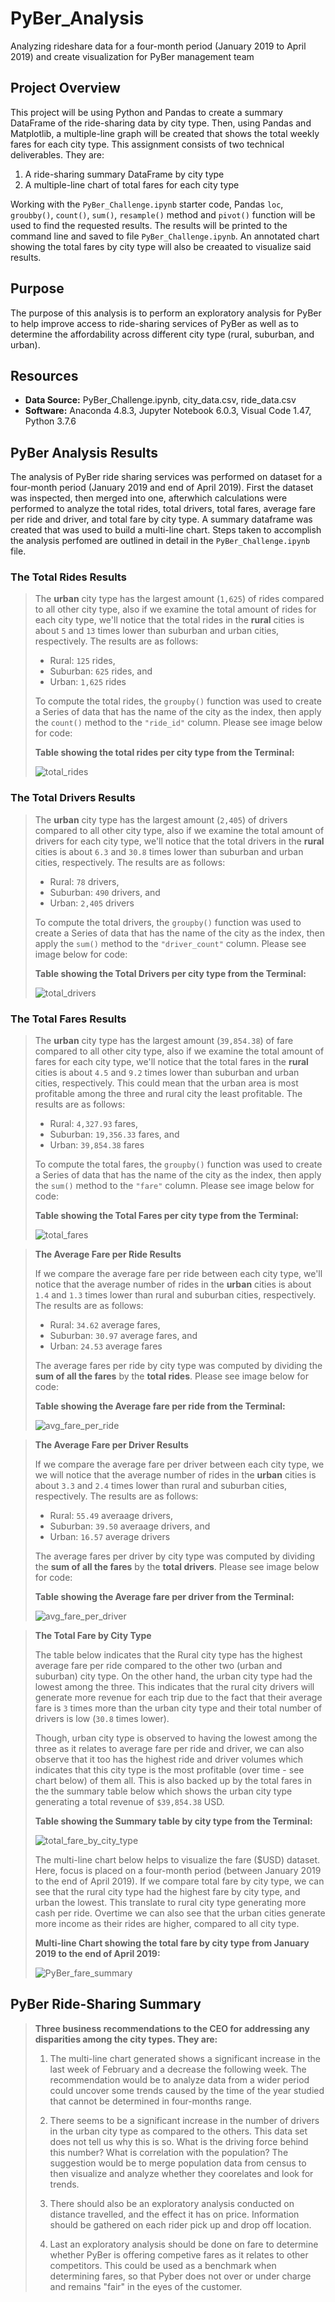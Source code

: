 # PyBer_Analysis
Analyzing rideshare data for a four-month period (January 2019 to April 2019) and create visualization for PyBer management team

## Project Overview
This project will be using Python and Pandas to create a summary DataFrame of the ride-sharing data by city type. Then, using Pandas and Matplotlib, a multiple-line graph will be created that shows the total weekly fares for each city type. This assignment consists of two technical deliverables. They are:

1. A ride-sharing summary DataFrame by city type
2. A multiple-line chart of total fares for each city type

Working with the `PyBer_Challenge.ipynb` starter code, Pandas `loc`, `groubby()`, `count()`, `sum()`, `resample()` method and `pivot()` function will be used to find the requested results. The results will be printed to the command line and saved to file `PyBer_Challenge.ipynb`. An annotated chart showing the total fares by city type will also be creaated to visualize said results.

## Purpose
The purpose of this analysis is to perform an exploratory analysis for PyBer to help improve access to ride-sharing services of PyBer as well as to determine the affordability across different city type (rural, suburban, and urban).

## Resources
- **Data Source:** PyBer_Challenge.ipynb, city_data.csv, ride_data.csv
- **Software:** Anaconda 4.8.3, Jupyter Notebook 6.0.3, Visual Code 1.47, Python 3.7.6

## PyBer Analysis Results
The analysis of PyBer ride sharing services was performed on dataset for a four-month period (January 2019 and end of April 2019). First the dataset was inspected, then merged into one, afterwhich calculations were performed to analyze the total rides, total drivers, total fares, average fare per ride and driver, and total fare by city type. A summary dataframe was created that was used to build a multi-line chart. Steps taken to accomplish the analysis perfomed are outlined in detail in the `PyBer_Challenge.ipynb` file.
>
>
### **The Total Rides Results**
>The **urban** city type has the largest amount (`1,625`) of rides compared to all other city type, also if we examine the total amount of rides for each city type, we'll notice that the total rides in the **rural** cities is about `5` and `13` times lower than suburban and urban cities, respectively. The results are as follows: 
>- Rural: `125` rides, 
>- Suburban: `625` rides, and 
>- Urban:  `1,625` rides
>
>To compute the total rides, the `groupby()` function was used to create a Series of data that has the name of the city as the index, then apply the `count()` method to the `"ride_id"` column. Please see image below for code:
>
>**Table showing the total rides per city type from the Terminal:**
>
>![total_rides](./Resources/total_rides.png)

### **The Total Drivers Results**
>The **urban** city type has the largest amount (`2,405`) of drivers compared to all other city type, also if we examine the total amount of drivers for each city type, we'll notice that the total drivers in the **rural** cities is about `6.3` and `30.8` times lower than suburban and urban cities, respectively. The results are as follows: 
>- Rural: `78` drivers, 
>- Suburban: `490` drivers, and 
>- Urban:  `2,405` drivers
>
>To compute the total drivers, the `groupby()` function was used to create a Series of data that has the name of the city as the index, then apply the `sum()` method to the `"driver_count"` column. Please see image below for code:
>
>**Table showing the Total Drivers per city type from the Terminal:**
>
>![total_drivers](./Resources/total_drivers.png)

### **The Total Fares Results**
>The **urban** city type has the largest amount (`39,854.38`) of fare compared to all other city type, also if we examine the total amount of fares for each city type, we'll notice that the total fares in the **rural** cities is about `4.5` and `9.2` times lower than suburban and urban cities, respectively. This could mean that the urban area is most profitable among the three and rural city the least profitable. The results are as follows: 
>- Rural: `4,327.93` fares, 
>- Suburban: `19,356.33` fares, and 
>- Urban:  `39,854.38` fares
>
>To compute the total fares, the `groupby()` function was used to create a Series of data that has the name of the city as the index, then apply the `sum()` method to the `"fare"` column. Please see image below for code:
>
>**Table showing the Total Fares per city type from the Terminal:**
>
>![total_fares](./Resources/total_fares.png)


>**The Average Fare per Ride Results**
>
>If we compare the average fare per ride between each city type, we'll notice that the average number of rides in the **urban** cities is about `1.4` and `1.3` times lower than rural and suburban cities, respectively. The results are as follows: 
>- Rural: `34.62` average fares, 
>- Suburban: `30.97` average fares, and 
>- Urban:  `24.53` average fares
>
>The average fares per ride by city type was computed by dividing the **sum of all the fares** by the **total rides**. Please see image below for code:
>
>**Table showing the Average fare per ride from the Terminal:**
>
>![avg_fare_per_ride](./Resources/avg_fare_per_ride.png)

>**The Average Fare per Driver Results**
>
>If we compare the average fare per driver between each city type, we we will notice that the average number of rides in the **urban** cities is about `3.3` and `2.4` times lower than rural and suburban cities, respectively. The results are as follows: 
>- Rural: `55.49` averaage drivers, 
>- Suburban: `39.50` averaage drivers, and 
>- Urban:  `16.57` average drivers
>
>The average fares per driver by city type was computed by dividing the **sum of all the fares** by the **total drivers**. Please see image below for code:
>
>**Table showing the Average fare per driver from the Terminal:**
>
>![avg_fare_per_driver](./Resources/avg_fare_per_driver.png)

>**The Total Fare by City Type**
>
>The table below indicates that the Rural city type has the highest average fare per ride compared to the other two (urban and suburban) city type. On the other hand, the urban city type had the lowest among the three. This indicates that the rural city drivers will generate more revenue for each trip due to the fact that their average fare is `3` times more than the urban city type and their total number of drivers is low (`30.8` times lower).
>
>Though, urban city type is observed to having the lowest among the three as it relates to average fare per ride and driver, we can also observe that it too has the highest ride and driver volumes which indicates that this city type is the most profitable (over time - see chart below) of them all. This is also backed up by the total fares in the the summary table below which shows the urban city type generating a total revenue of `$39,854.38` USD. 
>
>
>**Table showing the Summary table by city type from the Terminal:**
>
>![total_fare_by_city_type](./Resources/total_fare_by_city_type.png)
>
>
>The multi-line chart below helps to visualize the fare ($USD) dataset. Here, focus is placed on a four-month period (between January 2019 to the end of April 2019). If we compare total fare by city type, we can see that the rural city type had the highest fare by city type, and urban the lowest. This translate to rural city type generating more cash per ride. Overtime we can also see that the urban cities generate more income as their rides are higher, compared to all city type.
>
>**Multi-line Chart showing the total fare by city type from January 2019 to the end of April 2019:**
>
>![PyBer_fare_summary](./analysis/PyBer_fare_summary.png)
  
## PyBer Ride-Sharing Summary
>**Three business recommendations to the CEO for addressing any disparities among the city types. They are:**
>
>
>1. The multi-line chart generated shows a significant increase in the last week of February and a decrease the following week. The recommendation would be to analyze data from a wider period could uncover some trends caused by the time of the year studied that cannot be determined in four-months range.
>
>
>2. There seems to be a significant increase in the number of drivers in the urban city type as compared to the others. This data set does not tell us why this is so. What is the driving force behind this number? What is correlation with the population? The suggestion would be to merge population data from census to then visualize and analyze whether they coorelates and look for trends.
>
>
>3. There should also be an exploratory analysis conducted on distance travelled, and the effect it has on price. Information should be gathered on each rider pick up and drop off location.
>
>
>4. Last an exploratory analysis should be done on fare to determine whether PyBer is offering competive fares as it relates to other competitors. This could be used as a benchmark when determining fares, so that Pyber does not over or under charge and remains "fair" in the eyes of the customer.
